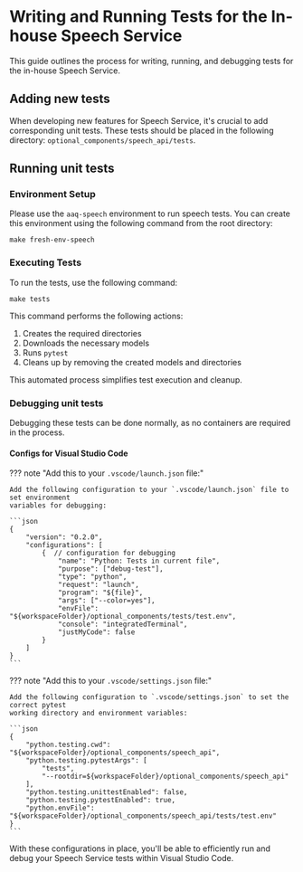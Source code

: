 # Writing and Running Tests for the In-house Speech Service

This guide outlines the process for writing, running, and debugging tests for the in-house Speech Service.

## Adding new tests

When developing new features for Speech Service, it's crucial to add corresponding unit tests. These tests should be placed in the following directory:
`optional_components/speech_api/tests`.

## Running unit tests

### Environment Setup

Please use the `aaq-speech` environment to run speech tests. You can create this environment using the following command from the root directory:

```shell
make fresh-env-speech
```

### Executing Tests

To run the tests, use the following command:

```shell
make tests
```

This command performs the following actions:

1. Creates the required directories
2. Downloads the necessary models
3. Runs `pytest`
4. Cleans up by removing the created models and directories

This automated process simplifies test execution and cleanup.

### Debugging unit tests

Debugging these tests can be done normally, as no containers are required in the process.

#### Configs for Visual Studio Code

??? note "Add this to your `.vscode/launch.json` file:"

    Add the following configuration to your `.vscode/launch.json` file to set environment
    variables for debugging:

    ```json
    {
        "version": "0.2.0",
        "configurations": [
            {  // configuration for debugging
                "name": "Python: Tests in current file",
                "purpose": ["debug-test"],
                "type": "python",
                "request": "launch",
                "program": "${file}",
                "args": ["--color=yes"],
                "envFile": "${workspaceFolder}/optional_components/tests/test.env",
                "console": "integratedTerminal",
                "justMyCode": false
            }
        ]
    }
    ```

??? note "Add this to your `.vscode/settings.json` file:"

    Add the following configuration to `.vscode/settings.json` to set the correct pytest
    working directory and environment variables:

    ```json
    {
        "python.testing.cwd": "${workspaceFolder}/optional_components/speech_api",
        "python.testing.pytestArgs": [
            "tests",
            "--rootdir=${workspaceFolder}/optional_components/speech_api"
        ],
        "python.testing.unittestEnabled": false,
        "python.testing.pytestEnabled": true,
        "python.envFile": "${workspaceFolder}/optional_components/speech_api/tests/test.env"
    }
    ```
With these configurations in place, you'll be able to efficiently run and debug your Speech Service tests within Visual Studio Code.
